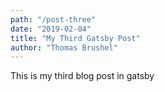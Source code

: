 ```yaml
---
path: "/post-three"
date: "2019-02-04"
title: "My Third Gatsby Post"
author: "Thomas Brushel"
---
```


This is my third blog post in gatsby
